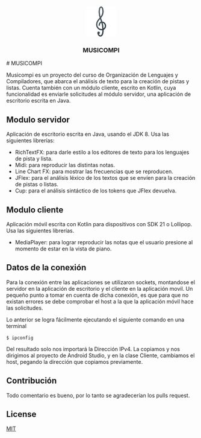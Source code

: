 <!-- PROJECT LOGO -->
<br />
<p align="center">
  <a href="https://github.com/WilliansAlb/Proyecto1-Compiladores2-2021/blob/master/src/main/resources/com/mycompany/practica1/icono.png">
    <img src="https://github.com/WilliansAlb/Proyecto1-Compiladores2-2021/blob/master/src/main/resources/com/mycompany/practica1/icono.png" alt="Logo" width="80" height="80">
  </a>

  <h3 align="center">MUSICOMPI</h3>
</p>
# MUSICOMPI

Musicompi es un proyecto del curso de Organización de Lenguajes y Compiladores, que abarca el análisis de texto para la creación de pistas y listas. Cuenta también con un módulo cliente, escrito en Kotlin, cuya funcionalidad es enviarle solicitudes al módulo servidor, una aplicación de escritorio escrita en Java.

## Modulo servidor

Aplicación de escritorio escrita en Java, usando el JDK 8. Usa las siguientes librerías:
- RichTextFX: para darle estilo a los editores de texto para los lenguajes de pista y lista.
- Midi: para reproducir las distintas notas.
- Line Chart FX: para mostrar las frecuencias que se reproducen.
- JFlex: para el análisis léxico de los textos que se envíen para la creación de pistas o listas.
- Cup: para el análisis sintáctico de los tokens que JFlex devuelva.

## Modulo cliente

Aplicación móvil escrita con Kotlin para dispositivos con SDK 21 o Lollipop. Usa las siguientes librerías.
- MediaPlayer: para lograr reproducir las notas que el usuario presione al momento de estar en la vista de piano.

## Datos de la conexión
Para la conexión entre las aplicaciones se utilizaron sockets, montandose el servidor en la aplicación de escritorio y el cliente en la aplicación movil. Un pequeño punto a tomar en cuenta de dicha conexión, es que para que no existan errores se debe comprobar el host a la que la aplicación móvil hace las solicitudes. 

Lo anterior se logra fácilmente ejecutando el siguiente comando en una terminal

```
$ ipconfig
```
Del resultado solo nos importará la Dirección IPv4. La copiamos y nos dirigimos al proyecto de Android Studio, y en la clase Cliente, cambiamos el host, pegando la dirección que copiamos previamente.
## Contribución
Todo comentario es bueno, por lo tanto se agradecerían los pulls request.

## License
[MIT](https://choosealicense.com/licenses/mit/)
